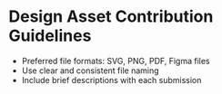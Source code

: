 # Design Asset Contribution Guidelines

- Preferred file formats: SVG, PNG, PDF, Figma files
- Use clear and consistent file naming
- Include brief descriptions with each submission

